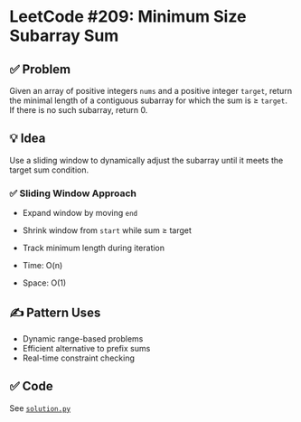 # LeetCode #209: Minimum Size Subarray Sum

## ✅ Problem

Given an array of positive integers `nums` and a positive integer `target`, return the minimal length of a contiguous subarray for which the sum is ≥ `target`. If there is no such subarray, return 0.

## 💡 Idea

Use a sliding window to dynamically adjust the subarray until it meets the target sum condition.

### ✅ Sliding Window Approach

- Expand window by moving `end`
- Shrink window from `start` while sum ≥ target
- Track minimum length during iteration

- Time: O(n)  
- Space: O(1)

## ✍️ Pattern Uses

- Dynamic range-based problems  
- Efficient alternative to prefix sums  
- Real-time constraint checking

## ✅ Code

See [`solution.py`](./optimal.py)
